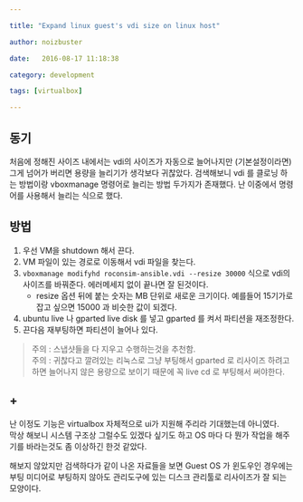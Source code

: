```yaml
---

title: "Expand linux guest's vdi size on linux host"

author: noizbuster

date:   2016-08-17 11:18:38

category: development

tags: [virtualbox]

---
```


## 동기
처음에 정해진 사이즈 내에서는 vdi의 사이즈가 자동으로 늘어나지만 (기본설정이라면) 그게 넘어가 버리면 용량을 늘리기가 생각보다 귀찮았다.
검색해보니 vdi 를 클로닝 하는 방법이랑 vboxmanage 명령어로 늘리는 방법 두가지가 존재했다.
난 이중에서 명령어를 사용해서 늘리는 식으로 했다.

## 방법
1. 우선 VM을 shutdown 해서 끈다.
1. VM 파일이 있는 경로로 이동해서 vdi 파일을 찾는다.
1. `vboxmanage modifyhd roconsim-ansible.vdi --resize 30000` 식으로 vdi의 사이즈를 바꿔준다. 에러메세지 없이 끝나면 잘 된것이다.
    * resize 옵션 뒤에 붙는 숫자는 MB 단위로 새로운 크기이다. 예를들어 15기가로 잡고 싶으면 15000 과 비슷한 값이 되겠다.
1. ubuntu live 나 gparted live disk 를 넣고 gparted 를 켜서 파티션을 재조정한다.
1. 끈다음 재부팅하면 파티션이 늘어나 있다.

> 주의 : 스냅샷들을 다 지우고 수행하는것을 추천함.  
주의 : 귀찮다고 깔려있는 리눅스로 그냥 부팅해서 gparted 로 리사이즈 하려고 하면 늘어나지 않은 용량으로 보이기 때문에 꼭 live cd 로 부팅해서 써야한다.

## +
난 이정도 기능은 virtualbox 자체적으로 ui가 지원해 주리라 기대했는데 아니였다.  
막상 해보니 시스템 구조상 그럴수도 있겠다 싶기도 하고 OS 마다 다 뭔가 작업을 해주기를 바라는것도 좀 이상하긴 한것 같았다.

해보지 않았지만 검색하다가 같이 나온 자료들을 보면 Guest OS 가 윈도우인 경우에는 부팅 미디어로 부팅하지 않아도 관리도구에 있는 디스크 관리툴로 리사이즈가 잘 되는 모양이다.
